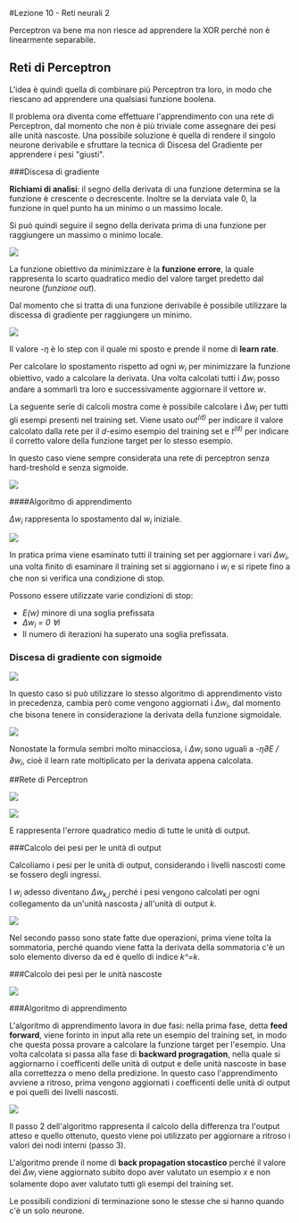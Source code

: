#Lezione 10 - Reti neurali 2

Perceptron va bene ma non riesce ad apprendere la XOR perché non è linearmente separabile.

## Reti di Perceptron

L'idea è quindi quella di combinare più Perceptron tra loro, in modo che riescano ad apprendere una qualsiasi funzione boolena.

Il problema ora diventa come effettuare l'apprendimento con una rete di Perceptron, dal momento che non è più triviale come assegnare dei pesi alle unità nascoste. 
Una possibile soluzione è quella di rendere il singolo neurone derivabile e sfruttare la tecnica di Discesa del Gradiente per apprendere i pesi "giusti".

###Discesa di gradiente

**Richiami di analisi**: il segno della derivata di una funzione determina se la funzione è crescente o decrescente. Inoltre se la derviata vale 0, la funzione in quel punto ha un minimo o un massimo locale.

Si può quindi seguire il segno della derivata prima di una funzione per  raggiungere un massimo o minimo locale.

![](./immagini/l10-threshold.png)

La funzione obiettivo da minimizzare è la **funzione errore**, la quale rappresenta lo scarto quadratico medio del valore target predetto dal neurone (*funzione out*).

Dal momento che si tratta di una funzione derivabile è possibile utilizzare la discessa di gradiente per raggiungere un minimo.

![](./immagini/l10-step.png)

Il valore *-η* è lo step con il quale mi sposto e prende il nome di **learn rate**.

Per calcolare lo spostamento rispetto ad ogni *w<sub>i</sub>* per minimizzare la funzione obiettivo, vado a calcolare la derivata.
Una volta calcolati tutti i *Δw<sub>i</sub>* posso andare a sommarli tra loro e successivamente aggiornare il vettore *w*.

La seguente serie di calcoli mostra come è possibile calcolare i *Δw<sub>i</sub>* per tutti gli esempi presenti nel training set. 
Viene usato *out<sup>(d)</sup>* per indicare il valore calcolato dalla rete per il *d*-esimo esempio del training set e *t<sup>(d)</sup>* per indicare il corretto valore della funzione target per lo stesso esempio.

In questo caso viene sempre considerata una rete di perceptron senza hard-treshold e senza sigmoide.

![](./immagini/l10-step-passaggi.png)

####Algoritmo di apprendimento

*Δw<sub>i</sub>* rappresenta lo spostamento dal *w<sub>i</sub>* iniziale.

![](./immagini/l10-algoritmo-gradiente.png)

In pratica prima viene esaminato tutti il training set per aggiornare i vari *Δw<sub>i</sub>*, una volta finito di esaminare il training set si aggiornano i *w<sub>i</sub>* e si ripete fino a che non si verifica una  condizione di stop.

Possono essere utilizzate varie condizioni di stop:

- *E(w)* minore di una soglia prefissata
- *Δw<sub>i</sub> = 0 ∀i*
- Il numero di iterazioni ha superato una soglia prefissata. 

### Discesa di gradiente con sigmoide

![](./immagini/l10-sigmoidale.png)

In questo caso si può utilizzare lo stesso algoritmo di apprendimento visto in precedenza, cambia però come vengono aggiornati i *Δw<sub>i</sub>*, dal momento che bisona tenere in considerazione la derivata della funzione sigmoidale.

![](./immagini/l10-derivata-sigmoide.png)

Nonostate la formula sembri molto minacciosa, i *Δw<sub>i</sub>* sono uguali a *-η∂E / ∂w<sub>i</sub>*, cioè il learn rate moltiplicato per la derivata appena calcolata.

##Rete di Perceptron

![](./immagini/l10-rete.png)

![](./immagini/l10-rete-parametri.png)

E rappresenta l'errore quadratico medio di tutte le unità di output.

###Calcolo dei pesi per le unità di output

Calcoliamo i pesi per le unità di output, considerando i livelli nascosti come se fossero degli ingressi.

I *w<sub>i</sub>* adesso diventano *Δw<sub>k,j</sub>* perché i pesi vengono calcolati per ogni collegamento da un'unità nascosta *j* all'unità di output *k*.

![](./immagini/l10-rete-output.png)

Nel secondo passo sono state fatte due operazioni, prima viene tolta la sommatoria, perché quando viene fatta la derivata della sommatoria c'è un solo elemento diverso da ed è quello di indice *k^=k*.

###Calcolo dei pesi per le unità nascoste

![](./immagini/l10-rete-input.png)

###Algoritmo di apprendimento

L'algoritmo di apprendimento lavora in due fasi: nella prima fase, detta **feed forward**, viene forinto in input alla rete un esempio del training set, in modo che questa possa provare a calcolare la funzione target per l'esempio. Una volta calcolata si passa alla fase di **backward progragation**, nella quale si aggiornarno i coefficenti delle unità di output e delle unità nascoste in base alla correttezza o meno della predizione. In questo caso l'apprendimento avviene a ritroso, prima vengono aggiornati i coefficenti delle unità di output e poi quelli dei livelli nascosti.

![](./immagini/l10-apprendimento-rete.png)

Il passo 2 dell'algoritmo rappresenta il calcolo della differenza tra l'output atteso e quello ottenuto, questo viene poi utilizzato per aggiornare a ritroso i valori dei nodi interni (passo 3).

L'algoritmo prende il nome di **back propagation stocastico** perché il valore dei *Δw<sub>i</sub>* viene aggiornato subito dopo aver valutato un esempio *x* e non solamente dopo aver valutato tutti gli esempi del training set.

Le possibili condizioni di terminazione sono le stesse che si hanno quando c'è un solo neurone.